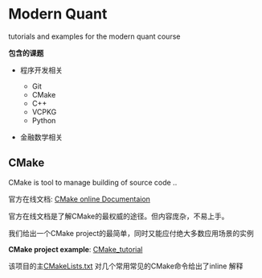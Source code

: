 # Modern Quant
tutorials and examples for the modern quant course

**包含的课题**

- 程序开发相关
    - Git
    - CMake
    - C++ 
    - VCPKG
    - Python

- 金融数学相关


## CMake
CMake is tool to manage building of source code ..

官方在线文档: [CMake online Documentaion](https://cmake.org/cmake/help/latest/index.html)

官方在线文档是了解CMake的最权威的途径。但内容庞杂，不易上手。

我们给出一个CMake project的最简单，同时又能应付绝大多数应用场景的实例

**CMake project example**: [CMake_tutorial](CMake_tutorial)

该项目的主[CMakeLists.txt](CMakeLists.txt) 对几个常用常见的CMake命令给出了inline 解释
